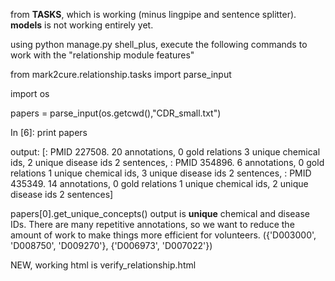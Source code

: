 


from **TASKS**, which is working
(minus lingpipe and sentence splitter). **models** is not working
entirely yet.

using python manage.py shell_plus, execute the following commands
to work with the "relationship module features"

from mark2cure.relationship.tasks import parse_input

import os

papers = parse_input(os.getcwd(),"CDR_small.txt")

In [6]: print papers

output:
[<PaperTask>: PMID 227508. 20 annotations, 0 gold relations
3 unique chemical ids, 2 unique disease ids
2 sentences, <PaperTask>: PMID 354896. 6 annotations, 0 gold relations
1 unique chemical ids, 3 unique disease ids
2 sentences, <PaperTask>: PMID 435349. 14 annotations, 0 gold relations
1 unique chemical ids, 2 unique disease ids
2 sentences]


papers[0].get_unique_concepts()
output is **unique** chemical and disease IDs. There are many repetitive annotations, so we want to reduce the amount of work to make things more efficient for volunteers.
({'D003000', 'D008750', 'D009270'}, {'D006973', 'D007022'})



NEW, working html is verify_relationship.html
